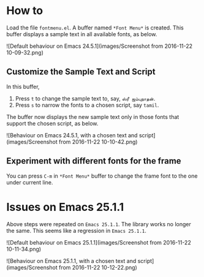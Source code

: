 # How to

Load the file `fontmenu.el`. A buffer named `*Font Menu*` is created.
This buffer displays a sample text in all available fonts, as below.

![Default behaviour on Emacs 24.5.1](images/Screenshot from 2016-11-22 10-09-32.png)

## Customize the Sample Text and Script 

In this buffer,

1. Press `t` to change the sample text to, say, `ஸ்ரீ ஜம்புநாதன்`.
2. Press `s` to narrow the fonts to a chosen script, say `tamil`.

The buffer now displays the new sample text only in those fonts that
support the chosen script, as below.

![Behaviour on Emacs 24.5.1, with a chosen text and script](images/Screenshot from 2016-11-22 10-10-42.png)

## Experiment with different fonts for the frame

You can press `C-m` in `*Font Menu*` buffer to change the frame font to
the one under current line.

# Issues on Emacs 25.1.1

Above steps were repeated on `Emacs 25.1.1`.  The library works no
longer the same.  This seems like a regression in `Emacs 25.1.1`.

![Default behaviour on Emacs 25.1.1](images/Screenshot from 2016-11-22 10-11-34.png)

![Behaviour on Emacs 25.1.1, with a chosen text and script](images/Screenshot from 2016-11-22 10-12-22.png)
